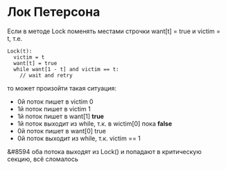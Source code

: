 # Лок Петерсона

Если в методе Lock поменять местами строчки want[t] = true и victim = t, т.е.
```
Lock(t): 
  victim = t
  want[t] = true
  while want[1 - t] and victim == t:
    // wait and retry
```
то может произойти такая ситуация:
- 0й поток пишет в victim 0
- 1й поток пишет в victim 1
- 1й поток пишет в want[1] **true**
- 1й поток выходит из while, т.к. в wictim[0] пока **false**
- 0й поток пишет в want[0] true
- 0й поток выходит из while, т.к. victim == 1  

&#8594 оба потока выходят из Lock() и попадают в критическую секцию, всё сломалось
